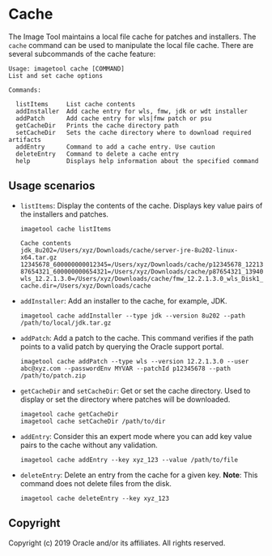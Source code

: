 # Cache

The Image Tool maintains a local file cache for patches and installers.  The `cache` command can be used to manipulate
the local file cache. There are several subcommands of the cache feature:

```
Usage: imagetool cache [COMMAND]
List and set cache options

Commands:

  listItems     List cache contents
  addInstaller  Add cache entry for wls, fmw, jdk or wdt installer
  addPatch      Add cache entry for wls|fmw patch or psu
  getCacheDir   Prints the cache directory path
  setCacheDir   Sets the cache directory where to download required artifacts
  addEntry      Command to add a cache entry. Use caution
  deleteEntry   Command to delete a cache entry
  help          Displays help information about the specified command
```

## Usage scenarios

- `listItems`: Display the contents of the cache. Displays key value pairs of the installers and patches.
    ```
    imagetool cache listItems

    Cache contents
    jdk_8u202=/Users/xyz/Downloads/cache/server-jre-8u202-linux-x64.tar.gz
    12345678_600000000012345=/Users/xyz/Downloads/cache/p12345678_122130_Generic.zip
    87654321_600000000654321=/Users/xyz/Downloads/cache/p87654321_139400_Generic.zip
    wls_12.2.1.3.0=/Users/xyz/Downloads/cache/fmw_12.2.1.3.0_wls_Disk1_1of1.zip
    cache.dir=/Users/xyz/Downloads/cache
    ```

- `addInstaller`: Add an installer to the cache, for example, JDK.
    ```
    imagetool cache addInstaller --type jdk --version 8u202 --path /path/to/local/jdk.tar.gz
    ```

- `addPatch`: Add a patch to the cache. This command verifies if the path points to a valid patch by querying the Oracle support portal.
    ```
    imagetool cache addPatch --type wls --version 12.2.1.3.0 --user abc@xyz.com --passwordEnv MYVAR --patchId p12345678 --path /path/to/patch.zip
    ```

- `getCacheDir` and `setCacheDir`: Get or set the cache directory. Used to display or set the directory where patches will be downloaded.
    ```
    imagetool cache getCacheDir
    imagetool cache setCacheDir /path/to/dir
    ```

- `addEntry`: Consider this an expert mode where you can add key value pairs to the cache without any validation.
    ```
    imagetool cache addEntry --key xyz_123 --value /path/to/file
    ```

- `deleteEntry`: Delete an entry from the cache for a given key. **Note**: This command does not delete files from the disk.
    ```
    imagetool cache deleteEntry --key xyz_123
    ```

## Copyright
Copyright (c) 2019 Oracle and/or its affiliates. All rights reserved.
